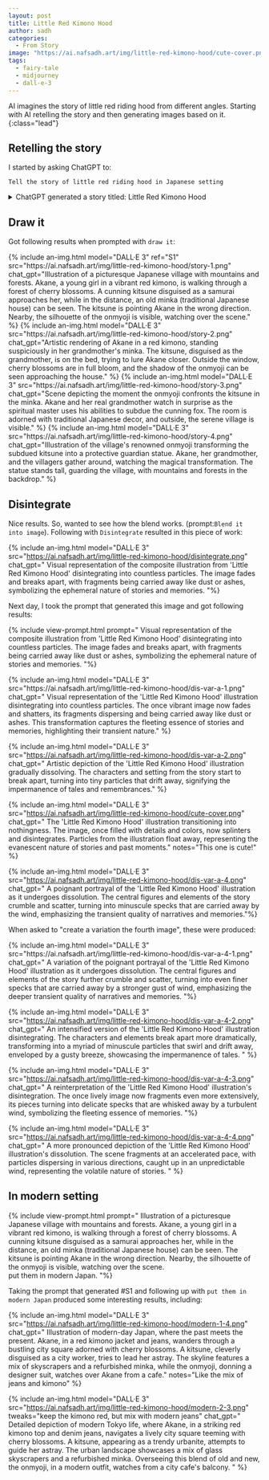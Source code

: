 ```yaml
---
layout: post
title: Little Red Kimono Hood
author: sadh
categories:
  - From Story
image: "https://ai.nafsadh.art/img/little-red-kimono-hood/cute-cover.png"
tags:
  - fairy-tale
  - midjourney
  - dall-e-3
---
```


AI imagines the story of little red riding hood from different angles. Starting
with AI retelling the story and then generating images based on it.
{:class="lead"}

## Retelling the story

I started by asking ChatGPT to:

```
Tell the story of little red riding hood in Japanese setting
```

<details>
  <summary>ChatGPT generated a story titled: Little Red Kimono Hood</summary>
  <blockquote>
  <h4>Little Red Kimono Hood</h4>
  In a picturesque village nestled between the mountains and forests of ancient
  Japan, there lived a young girl named Akane. Known for her vibrant red kimono,
  she was fondly called "Akai Kimono no Akane" (Akane of the Red Kimono) by the
  villagers.
  <br/>
  Akane lived with her mother near the bamboo forests. One day, her mother asked
  her to deliver some fresh mochi and tea to her grandmother, who lived across
  the forest in a traditional Japanese house, or 'minka'. "Remember, Akane," her
  mother cautioned, "stay on the path and do not talk to strangers."
  <br/>
  But as Akane wandered through the forest, admiring the cherry blossoms and
  listening to the distant sound of a koto, she was approached by a cunning
  kitsune (fox) disguised as a wandering samurai. Entranced by her red kimono,
  the kitsune struck up a conversation and learned of Akane's destination.
  Offering a supposedly shorter route to the grandmother's house, the kitsune
  sent Akane on a wild goose chase, making her wander deeper into the forest.
  <br/>
  Swiftly, the kitsune reached the grandmother's minka and, using its magical
  abilities, locked the old woman in the storehouse. The fox then disguised
  itself as the grandmother and waited for Akane.
  <br/>
  When Akane finally arrived, she immediately sensed something was amiss.
  "Obāsan," she said, "why are your eyes so sharp?" The kitsune, improvising,
  replied, "All the better to see you with, my dear." Growing suspicious, Akane
  further questioned, "And why are your teeth so long?" To which the kitsune
  responded, "All the better to eat this delicious mochi you've brought!"
  <br/>
  Just as the kitsune was about to reveal its true form and pounce, a loud noise
  echoed through the minka. The village's renowned onmyoji (a spiritual master)
  had been passing by and sensed the mischievous presence of the kitsune. Using
  his spiritual abilities, he quickly subdued the kitsune and rescued both Akane
  and her grandmother.
  <br/>
  The story of "Akai Kimono no Akane" became legendary in the village, a
  reminder for children to always heed the advice of their elders and to be wary
  of the enchanting mysteries of the forest.
  <br/>
  And as for the kitsune? It was said that the onmyoji had transformed it into a   protective guardian statue, forever watching over the village, ensuring that
  no harm would come to its residents again.
</blockquote>
</details>

## Draw it

Got following results when prompted with `draw it`:

<div class="row row-cols-2 row-cols-md-4">
{% include an-img.html model="DALL·E 3"
ref="S1"
src="https://ai.nafsadh.art/img/little-red-kimono-hood/story-1.png"
chat_gpt="Illustration of a picturesque Japanese village with mountains and
forests. Akane, a young girl in a vibrant red kimono, is walking through a
forest of cherry blossoms. A cunning kitsune disguised as a samurai approaches
her, while in the distance, an old minka (traditional Japanese house) can be
seen. The kitsune is pointing Akane in the wrong direction. Nearby, the
silhouette of the onmyoji is visible, watching over the scene."
%}
{% include an-img.html model="DALL·E 3"
src="https://ai.nafsadh.art/img/little-red-kimono-hood/story-2.png"
chat_gpt="Artistic rendering of Akane in a red kimono, standing suspiciously in
her grandmother's minka. The kitsune, disguised as the grandmother, is on the
bed, trying to lure Akane closer. Outside the window, cherry blossoms are in
full bloom, and the shadow of the onmyoji can be seen approaching the house."
%}
{% include an-img.html model="DALL·E 3"
src="https://ai.nafsadh.art/img/little-red-kimono-hood/story-3.png"
chat_gpt="Scene depicting the moment the onmyoji confronts the kitsune in the
minka. Akane and her real grandmother watch in surprise as the spiritual master
uses his abilities to subdue the cunning fox. The room is adorned with
traditional Japanese decor, and outside, the serene village is visible."
%}
{% include an-img.html model="DALL·E 3"
src="https://ai.nafsadh.art/img/little-red-kimono-hood/story-4.png"
chat_gpt="Illustration of the village's renowned onmyoji transforming the
subdued kitsune into a protective guardian statue. Akane, her grandmother, and
the villagers gather around, watching the magical transformation. The statue
stands tall, guarding the village, with mountains and forests in the backdrop."
%}
</div>

## Disintegrate

Nice results. So, wanted to see how the blend works.
(prompt:`Blend it into image`). Following with `Disintegrate` resulted in this
piece of work:

{% include an-img.html model="DALL·E 3"
src="https://ai.nafsadh.art/img/little-red-kimono-hood/disintegrate.png"
chat_gpt="
Visual representation of the composite illustration from 'Little Red Kimono
Hood' disintegrating into countless particles. The image fades and breaks apart,
with fragments being carried away like dust or ashes, symbolizing the ephemeral
nature of stories and memories.
"%}

Next day, I took the prompt that generated this image and got following results:

{% include view-prompt.html prompt="
Visual representation of the composite illustration from 'Little Red Kimono
Hood' disintegrating into countless particles. The image fades and breaks apart,
with fragments being carried away like dust or ashes, symbolizing the ephemeral
nature of stories and memories.
"%}

<div class="row row-cols-2 row-cols-md-4">
{% include an-img.html model="DALL·E 3"
src="https://ai.nafsadh.art/img/little-red-kimono-hood/dis-var-a-1.png"
chat_gpt="
Visual representation of the 'Little Red Kimono Hood' illustration
disintegrating into countless particles. The once vibrant image now fades and
shatters, its fragments dispersing and being carried away like dust or ashes.
This transformation captures the fleeting essence of stories and memories,
highlighting their transient nature." %}

{% include an-img.html model="DALL·E 3"
src="https://ai.nafsadh.art/img/little-red-kimono-hood/dis-var-a-2.png"
chat_gpt="
Artistic depiction of the 'Little Red Kimono Hood' illustration gradually
dissolving. The characters and setting from the story start to break apart,
turning into tiny particles that drift away, signifying the impermanence of
tales and remembrances." %}

{% include an-img.html model="DALL·E 3"
src="https://ai.nafsadh.art/img/little-red-kimono-hood/cute-cover.png"
chat_gpt=" The 'Little Red Kimono Hood' illustration transitioning into
nothingness. The image, once filled with details and colors, now splinters and
disintegrates. Particles from the illustration float away, representing the
evanescent nature of stories and past moments."
notes="This one is cute!" %}

{% include an-img.html model="DALL·E 3"
src="https://ai.nafsadh.art/img/little-red-kimono-hood/dis-var-a-4.png"
chat_gpt="
A poignant portrayal of the 'Little Red Kimono Hood' illustration as it
undergoes dissolution. The central figures and elements of the story crumble and
scatter, turning into minuscule specks that are carried away by the wind,
emphasizing the transient quality of narratives and memories."%}

</div>

When asked to "create a variation the fourth image", these were produced:

<div class="row row-cols-2 row-cols-md-4">
{% include an-img.html model="DALL·E 3"
src="https://ai.nafsadh.art/img/little-red-kimono-hood/dis-var-a-4-1.png"
chat_gpt="
A variation of the poignant portrayal of the 'Little Red Kimono Hood'
illustration as it undergoes dissolution. The central figures and elements of
the story further crumble and scatter, turning into even finer specks that are
carried away by a stronger gust of wind, emphasizing the deeper transient
quality of narratives and memories. "%}

{% include an-img.html model="DALL·E 3"
src="https://ai.nafsadh.art/img/little-red-kimono-hood/dis-var-a-4-2.png"
chat_gpt="
An intensified version of the 'Little Red Kimono Hood' illustration
disintegrating. The characters and elements break apart more dramatically,
transforming into a myriad of minuscule particles that swirl and drift away,
enveloped by a gusty breeze, showcasing the impermanence of tales. " %}

{%
include an-img.html model="DALL·E 3"
src="https://ai.nafsadh.art/img/little-red-kimono-hood/dis-var-a-4-3.png"
chat_gpt="
A reinterpretation of the 'Little Red Kimono Hood' illustration's
disintegration. The once lively image now fragments even more extensively, its
pieces turning into delicate specks that are whisked away by a turbulent wind,
symbolizing the fleeting essence of memories. "%}

{% include an-img.html
model="DALL·E 3"
src="https://ai.nafsadh.art/img/little-red-kimono-hood/dis-var-a-4-4.png"
chat_gpt="
A more pronounced depiction of the 'Little Red Kimono Hood' illustration's
dissolution. The scene fragments at an accelerated pace, with particles
dispersing in various directions, caught up in an unpredictable wind,
representing the volatile nature of stories. " %}

</div>

## In modern setting

{% include view-prompt.html prompt="
Illustration of a picturesque Japanese village with mountains and forests.
Akane, a young girl in a vibrant red kimono, is walking through a forest of
cherry blossoms. A cunning kitsune disguised as a samurai approaches her, while
in the distance, an old minka (traditional Japanese house) can be seen. The
kitsune is pointing Akane in the wrong direction. Nearby, the silhouette of the
onmyoji is visible, watching over the scene.
<br/>
put them in modern Japan.
"%}

Taking the prompt that generated #S1 and following up with
`put them in modern Japan` produced some interesting results, including:

<div class="row row-cols-2">

{% include an-img.html model="DALL·E 3"
src="https://ai.nafsadh.art/img/little-red-kimono-hood/modern-1-4.png"
chat_gpt="
Illustration of modern-day Japan, where the past meets the present. Akane, in a
red kimono jacket and jeans, wanders through a bustling city square adorned with
cherry blossoms. A kitsune, cleverly disguised as a city worker, tries to lead
her astray. The skyline features a mix of skyscrapers and a refurbished minka,
while the onmyoji, donning a designer suit, watches over Akane from a cafe."
notes="Like the mix of jeans and kimono" %}

{% include an-img.html model="DALL·E 3"
src="https://ai.nafsadh.art/img/little-red-kimono-hood/modern-2-3.png"
tweaks="keep the kimono red, but mix with modern jeans"
chat_gpt="
Detailed depiction of modern Tokyo life, where Akane, in a striking red kimono
top and denim jeans, navigates a lively city square teeming with cherry
blossoms. A kitsune, appearing as a trendy urbanite, attempts to guide her
astray. The urban landscape showcases a mix of glass skyscrapers and a
refurbished minka. Overseeing this blend of old and new, the onmyoji, in a
modern outfit, watches from a city cafe's balcony.
" %}

</div>
